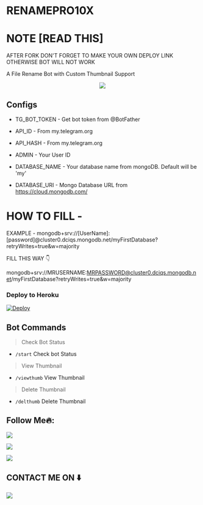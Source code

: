 # RENAMEPRO10X

# NOTE [READ THIS]

AFTER FORK DON'T FORGET TO MAKE YOUR OWN DEPLOY LINK OTHERWISE BOT WILL NOT WORK




A File Rename Bot with Custom Thumbnail Support



<p align="center">
  <a href="https://www.python.org">
    <img src="http://ForTheBadge.com/images/badges/made-with-python.svg">

  </a>
</p>
</p>






## Configs 

* TG_BOT_TOKEN  - Get bot token from @BotFather

* API_ID        - From my.telegram.org 

* API_HASH      - From my.telegram.org 

* ADMIN         - Your User ID 

* DATABASE_NAME  - Your database name from mongoDB. Default will be 'my'

* DATABASE_URI  - Mongo Database URL from https://cloud.mongodb.com/

# HOW TO FILL -

EXAMPLE - mongodb+srv://[UserName]:[password]@cluster0.dciqs.mongodb.net/myFirstDatabase?retryWrites=true&w=majority

FILL THIS WAY 👇

mongodb+srv://MRUSERNAME:MRPASSWORD@cluster0.dciqs.mongodb.net/myFirstDatabase?retryWrites=true&w=majority





### Deploy to Heroku
[![Deploy](https://www.herokucdn.com/deploy/button.svg)](https://heroku.com/deploy?template=https://github.com/MadMax10x/RenamePro10x)



## Bot Commands
> Check Bot Status
* `/start` Check bot Status
> View Thumbnail 
* `/viewthumb` View Thumbnail 
> Delete Thumbnail
* `/delthumb` Delete Thumbnail



## Follow Me🔥:


<p align="left">
<a href="https://t.me/MadMax10x"><img src="https://img.shields.io/badge/Join%20Our%20Group-MadMax%2010x-darkblue?style=for-the-badge&logo=telegram"></a>
</p>
<p align="left">
<a href="https://github.com/MadMax10x"><img src="https://img.shields.io/badge/GitHub-Follow%20on%20GitHub-inactive.svg?style=for-the-badge&logo=github"></a>
</p>
<p align="left">
<a href="https://instagram.com/MadMax_10x"><img src="https://img.shields.io/badge/Instagram-MadMax10x-magenta?style=for-the-badge&logo=instagram"></a>
</p>

##  CONTACT ME ON ⬇️ 

<p align="left">
<a href="https://t.me/t_irfan"><img src="https://img.shields.io/badge/My%20TG%20ID-MadMax%2010x-darkblue?style=for-the-badge&logo=telegram"></a>
</p>
